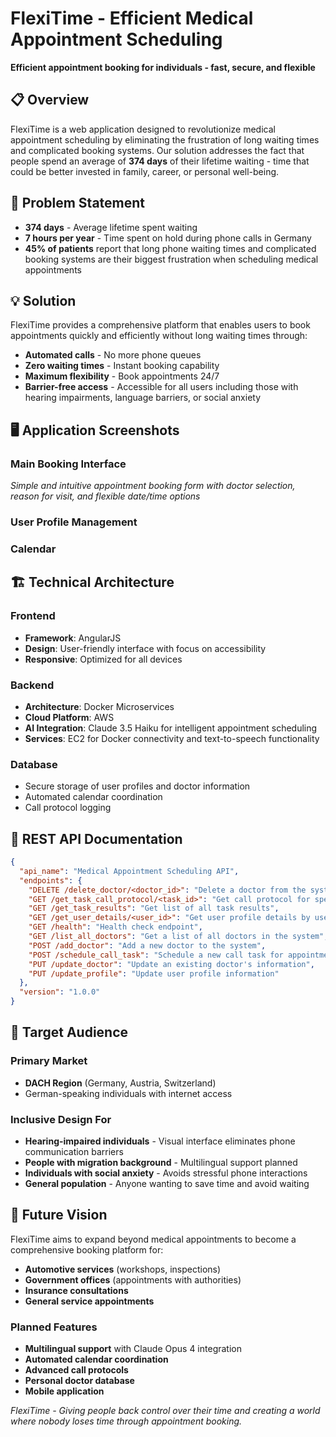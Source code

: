 # FlexiTime - Efficient Medical Appointment Scheduling

**Efficient appointment booking for individuals - fast, secure, and flexible**

## 📋 Overview

FlexiTime is a web application designed to revolutionize medical appointment scheduling by eliminating the frustration of long waiting times and complicated booking systems. Our solution addresses the fact that people spend an average of **374 days** of their lifetime waiting - time that could be better invested in family, career, or personal well-being.

## 🎯 Problem Statement

- **374 days** - Average lifetime spent waiting
- **7 hours per year** - Time spent on hold during phone calls in Germany
- **45% of patients** report that long phone waiting times and complicated booking systems are their biggest frustration when scheduling medical appointments

## 💡 Solution

FlexiTime provides a comprehensive platform that enables users to book appointments quickly and efficiently without long waiting times through:

- **Automated calls** - No more phone queues
- **Zero waiting times** - Instant booking capability  
- **Maximum flexibility** - Book appointments 24/7
- **Barrier-free access** - Accessible for all users including those with hearing impairments, language barriers, or social anxiety

## 🖥️ Application Screenshots

### Main Booking Interface

*Simple and intuitive appointment booking form with doctor selection, reason for visit, and flexible date/time options*

### User Profile Management

### Calendar


## 🏗️ Technical Architecture

### Frontend
- **Framework**: AngularJS
- **Design**: User-friendly interface with focus on accessibility
- **Responsive**: Optimized for all devices

### Backend
- **Architecture**: Docker Microservices
- **Cloud Platform**: AWS
- **AI Integration**: Claude 3.5 Haiku for intelligent appointment scheduling
- **Services**: EC2 for Docker connectivity and text-to-speech functionality

### Database
- Secure storage of user profiles and doctor information
- Automated calendar coordination
- Call protocol logging

## 🔌 REST API Documentation

```JSON
{
  "api_name": "Medical Appointment Scheduling API",
  "endpoints": {
    "DELETE /delete_doctor/<doctor_id>": "Delete a doctor from the system",
    "GET /get_task_call_protocol/<task_id>": "Get call protocol for specific task",
    "GET /get_task_results": "Get list of all task results",
    "GET /get_user_details/<user_id>": "Get user profile details by user ID",
    "GET /health": "Health check endpoint",
    "GET /list_all_doctors": "Get a list of all doctors in the system",
    "POST /add_doctor": "Add a new doctor to the system",
    "POST /schedule_call_task": "Schedule a new call task for appointment booking",
    "PUT /update_doctor": "Update an existing doctor's information",
    "PUT /update_profile": "Update user profile information"
  },
  "version": "1.0.0"
}
```

## 🎯 Target Audience

### Primary Market
- **DACH Region** (Germany, Austria, Switzerland)
- German-speaking individuals with internet access

### Inclusive Design For
- **Hearing-impaired individuals** - Visual interface eliminates phone communication barriers
- **People with migration background** - Multilingual support planned
- **Individuals with social anxiety** - Avoids stressful phone interactions
- **General population** - Anyone wanting to save time and avoid waiting

## 🚀 Future Vision

FlexiTime aims to expand beyond medical appointments to become a comprehensive booking platform for:

- **Automotive services** (workshops, inspections)
- **Government offices** (appointments with authorities)
- **Insurance consultations**
- **General service appointments**

### Planned Features
- **Multilingual support** with Claude Opus 4 integration
- **Automated calendar coordination**
- **Advanced call protocols**
- **Personal doctor database**
- **Mobile application**

*FlexiTime - Giving people back control over their time and creating a world where nobody loses time through appointment booking.*
